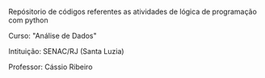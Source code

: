 Repósitorio de códigos referentes as atividades de lógica de programação com python

Curso: "Análise de Dados" 

Intituição: SENAC/RJ (Santa Luzia)

Professor:  Cássio Ribeiro
